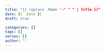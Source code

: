 ```yaml
---
title: "{{ replace .Name "-" " " | title }}"
date: {{ .Date }}
draft: true

categories: []
tags: []
series: []
author: ""
---
```

